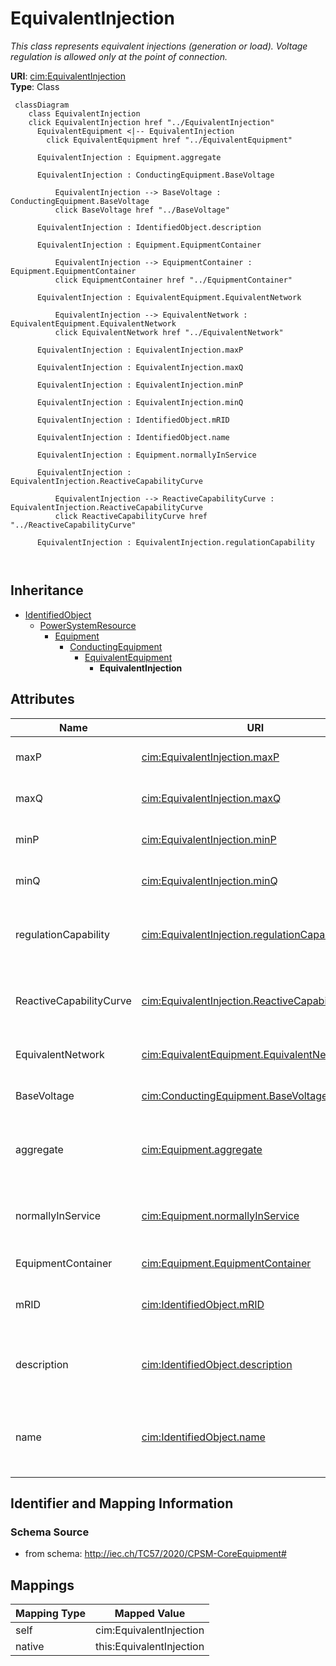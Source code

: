 # EquivalentInjection


_This class represents equivalent injections (generation or load).  Voltage regulation is allowed only at the point of connection._





**URI**: [cim:EquivalentInjection](http://iec.ch/TC57/CIM100#EquivalentInjection)<br />
**Type**: Class




```mermaid
 classDiagram
    class EquivalentInjection
    click EquivalentInjection href "../EquivalentInjection"
      EquivalentEquipment <|-- EquivalentInjection
        click EquivalentEquipment href "../EquivalentEquipment"
      
      EquivalentInjection : Equipment.aggregate
        
      EquivalentInjection : ConductingEquipment.BaseVoltage
        
          EquivalentInjection --> BaseVoltage : ConductingEquipment.BaseVoltage
          click BaseVoltage href "../BaseVoltage"
        
      EquivalentInjection : IdentifiedObject.description
        
      EquivalentInjection : Equipment.EquipmentContainer
        
          EquivalentInjection --> EquipmentContainer : Equipment.EquipmentContainer
          click EquipmentContainer href "../EquipmentContainer"
        
      EquivalentInjection : EquivalentEquipment.EquivalentNetwork
        
          EquivalentInjection --> EquivalentNetwork : EquivalentEquipment.EquivalentNetwork
          click EquivalentNetwork href "../EquivalentNetwork"
        
      EquivalentInjection : EquivalentInjection.maxP
        
      EquivalentInjection : EquivalentInjection.maxQ
        
      EquivalentInjection : EquivalentInjection.minP
        
      EquivalentInjection : EquivalentInjection.minQ
        
      EquivalentInjection : IdentifiedObject.mRID
        
      EquivalentInjection : IdentifiedObject.name
        
      EquivalentInjection : Equipment.normallyInService
        
      EquivalentInjection : EquivalentInjection.ReactiveCapabilityCurve
        
          EquivalentInjection --> ReactiveCapabilityCurve : EquivalentInjection.ReactiveCapabilityCurve
          click ReactiveCapabilityCurve href "../ReactiveCapabilityCurve"
        
      EquivalentInjection : EquivalentInjection.regulationCapability
        
      
```





## Inheritance
* [IdentifiedObject](IdentifiedObject.md)
    * [PowerSystemResource](PowerSystemResource.md)
        * [Equipment](Equipment.md)
            * [ConductingEquipment](ConductingEquipment.md)
                * [EquivalentEquipment](EquivalentEquipment.md)
                    * **EquivalentInjection**



## Attributes


| Name | URI | Cardinality and Range | Description | Inheritance |
| ---  | --- | --- | --- | --- |
| maxP | [cim:EquivalentInjection.maxP](http://iec.ch/TC57/CIM100#EquivalentInjection.maxP) | 0..1 <br />  [ActivePower](ActivePower.md)  | Maximum active power of the injection | direct |
| maxQ | [cim:EquivalentInjection.maxQ](http://iec.ch/TC57/CIM100#EquivalentInjection.maxQ) | 0..1 <br />  [ReactivePower](ReactivePower.md)  | Maximum reactive power of the injection | direct |
| minP | [cim:EquivalentInjection.minP](http://iec.ch/TC57/CIM100#EquivalentInjection.minP) | 0..1 <br />  [ActivePower](ActivePower.md)  | Minimum active power of the injection | direct |
| minQ | [cim:EquivalentInjection.minQ](http://iec.ch/TC57/CIM100#EquivalentInjection.minQ) | 0..1 <br />  [ReactivePower](ReactivePower.md)  | Minimum reactive power of the injection | direct |
| regulationCapability | [cim:EquivalentInjection.regulationCapability](http://iec.ch/TC57/CIM100#EquivalentInjection.regulationCapability) | 1 <br />  boolean  | Specifies whether or not the EquivalentInjection has the capability to regula... | direct |
| ReactiveCapabilityCurve | [cim:EquivalentInjection.ReactiveCapabilityCurve](http://iec.ch/TC57/CIM100#EquivalentInjection.ReactiveCapabilityCurve) | 0..1 <br />  [ReactiveCapabilityCurve](ReactiveCapabilityCurve.md)  | The reactive capability curve used by this equivalent injection | direct |
| EquivalentNetwork | [cim:EquivalentEquipment.EquivalentNetwork](http://iec.ch/TC57/CIM100#EquivalentEquipment.EquivalentNetwork) | 0..1 <br />  [EquivalentNetwork](EquivalentNetwork.md)  | The equivalent where the reduced model belongs | [EquivalentEquipment](EquivalentEquipment.md) |
| BaseVoltage | [cim:ConductingEquipment.BaseVoltage](http://iec.ch/TC57/CIM100#ConductingEquipment.BaseVoltage) | 0..1 <br />  [BaseVoltage](BaseVoltage.md)  | Base voltage of this conducting equipment | [ConductingEquipment](ConductingEquipment.md) |
| aggregate | [cim:Equipment.aggregate](http://iec.ch/TC57/CIM100#Equipment.aggregate) | 0..1 <br />  boolean  | The aggregate flag provides an alternative way of representing an aggregated ... | [Equipment](Equipment.md) |
| normallyInService | [cim:Equipment.normallyInService](http://iec.ch/TC57/CIM100#Equipment.normallyInService) | 0..1 <br />  boolean  | Specifies the availability of the equipment under normal operating conditions | [Equipment](Equipment.md) |
| EquipmentContainer | [cim:Equipment.EquipmentContainer](http://iec.ch/TC57/CIM100#Equipment.EquipmentContainer) | 0..1 <br />  [EquipmentContainer](EquipmentContainer.md)  | Container of this equipment | [Equipment](Equipment.md) |
| mRID | [cim:IdentifiedObject.mRID](http://iec.ch/TC57/CIM100#IdentifiedObject.mRID) | 1 <br />  string  | Master resource identifier issued by a model authority | [IdentifiedObject](IdentifiedObject.md) |
| description | [cim:IdentifiedObject.description](http://iec.ch/TC57/CIM100#IdentifiedObject.description) | 0..1 <br />  string  | The description is a free human readable text describing or naming the object | [IdentifiedObject](IdentifiedObject.md) |
| name | [cim:IdentifiedObject.name](http://iec.ch/TC57/CIM100#IdentifiedObject.name) | 1 <br />  string  | The name is any free human readable and possibly non unique text naming the o... | [IdentifiedObject](IdentifiedObject.md) |









## Identifier and Mapping Information







### Schema Source


* from schema: http://iec.ch/TC57/2020/CPSM-CoreEquipment#





## Mappings

| Mapping Type | Mapped Value |
| ---  | ---  |
| self | cim:EquivalentInjection |
| native | this:EquivalentInjection |




